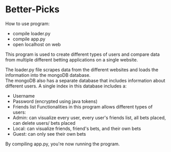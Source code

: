 # Better-Picks

How to use program:
* compile loader.py
* compile app.py
* open localhost on web

This program is used to create different types of users and compare data from multiple different betting applications on a single website. 

The loader.py file scrapes data from the different websites and loads the information into the mongoDB database.  
The mongoDB also has a separate database that includes information about different users. A single index in this database includes a:  
* Username
* Password (encrypted using java tokens)
* Friends list
Functionalities in this program allows different types of users:  
* Admin: can visualize every user, every user's friends list, all bets placed, can delete users/ bets placed
* Local: can visualize friends, friend's bets, and their own bets
* Guest: can only see their own bets

By compiling app.py, you're now running the program.
